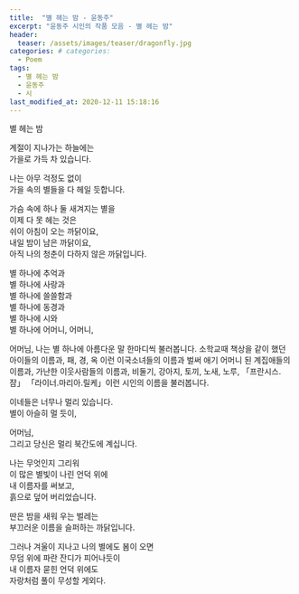 ```yaml
---  
title:  "별 헤는 밤 - 윤동주"  
excerpt: "윤동주 시인의 작품 모음 - 별 헤는 밤"  
header:  
  teaser: /assets/images/teaser/dragonfly.jpg  
categories: # categories:  
  - Poem  
tags:  
  - 별 헤는 밤  
  - 윤동주  
  - 시  
last_modified_at: 2020-12-11 15:18:16  
---  
```



별 헤는 밤

계절이 지나가는 하늘에는  
가을로 가득 차 있습니다.

나는 아무 걱정도 없이  
가을 속의 별들을 다 헤일 듯합니다.

가슴 속에 하나 둘 새겨지는 별을  
이제 다 못 헤는 것은  
쉬이 아침이 오는 까닭이요,  
내일 밤이 남은 까닭이요,  
아직 나의 청춘이 다하지 않은 까닭입니다.

별 하나에 추억과  
별 하나에 사랑과  
별 하나에 쓸쓸함과  
별 하나에 동경과  
별 하나에 시와  
별 하나에 어머니, 어머니,

어머님, 나는 별 하나에 아름다운 말 한마디씩 불러봅니다. 소학교때 책상을  같이 했던 아이들의 이름과, 패, 경, 옥 이런 이국소녀들의 이름과 벌써 애기  어머니 된 계집애들의 이름과, 가난한 이웃사람들의 이름과, 비둘기, 강아지,  토끼, 노새, 노루, 「프란시스.쟘」 「라이너.마리아.릴케」이런 시인의 이름을 불러봅니다.

이네들은 너무나 멀리 있습니다.  
별이 아슬히 멀 듯이,

어머님,  
그리고 당신은 멀리 북간도에 계십니다.

나는 무엇인지 그리워  
이 많은 별빛이 나린 언덕 위에  
내 이름자를 써보고,  
흙으로 덮어 버리었습니다.  

딴은 밤을 새워 우는 벌레는  
부끄러운 이름을 슬퍼하는 까닭입니다.

그러나 겨울이 지나고 나의 별에도 봄이 오면  
무덤 위에 파란 잔디가 피어나듯이  
내 이름자 묻힌 언덕 위에도  
자랑처럼 풀이 무성할 게외다.